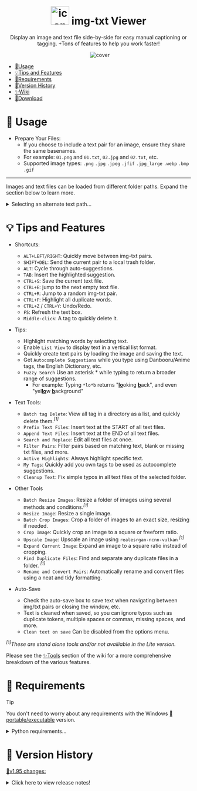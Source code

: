 
<h1 align="center">
  <img src="https://github.com/Nenotriple/img-txt_viewer/assets/70049990/8342e197-25c7-4e78-a27d-38daa79b4330" alt="icon" width="50">
  img-txt Viewer
</h1>

<p align="center">Display an image and text file side-by-side for easy manual captioning or tagging. +Tons of features to help you work faster!</p>

<p align="center">
  <img src="https://github.com/Nenotriple/img-txt_viewer/assets/70049990/d7d9c754-aae4-4add-882d-fef105cd0531" alt="cover">
</p>

- [📝Usage](https://github.com/Nenotriple/img-txt_viewer/tree/Dev?tab=readme-ov-file#-usage)
- [💡Tips and Features](https://github.com/Nenotriple/img-txt_viewer/tree/Dev?tab=readme-ov-file#-tips-and-features)
- [🚩Requirements](https://github.com/Nenotriple/img-txt_viewer/tree/Dev?tab=readme-ov-file#-requirements)
- [📜Version History](https://github.com/Nenotriple/img-txt_viewer/tree/Dev?tab=readme-ov-file#-version-history)
- [✨Wiki](https://github.com/Nenotriple/img-txt_viewer/wiki/Tools)
- [💾Download](https://github.com/Nenotriple/img-txt_viewer/releases?q=executable&expanded=true)


# 📝 Usage

- Prepare Your Files:
  - If you choose to include a text pair for an image, ensure they share the same basenames.
  - For example: `01.png` and `01.txt`, `02.jpg` and `02.txt`, etc.
  - Supported image types: `.png` `.jpg` `.jpeg` `.jfif` `.jpg_large` `.webp` `.bmp` `.gif`

---

Images and text files can be loaded from different folder paths. Expand the section below to learn more.

<details>
  <summary>Selecting an alternate text path...</summary>

By default, text files are loaded from the chosen path. To load text files from a different path, first select a directory as usual, then right-click the `Browse...` button and select `Set Text File Path`. An indicator to the left of the Directory entry will turn blue when a different path is chosen, and hovering the mouse over the indicator will display the selected text path.

 - Example folder structures:


```
.
└── dataset/
    ├── 01.png
    ├── 01.txt
    ├── 02.jpg
    └── 02.txt
```
*(Images and text files in same folder)*

```
.
└── dataset/
    ├── images/
    │   ├── 01.png
    │   └── 02.jpg
    └── captions/
        ├── 01.txt
        └── 02.txt
```
*(Images and text files in separate folder)*

</details>

# 💡 Tips and Features

- Shortcuts:
  - `ALT+LEFT/RIGHT`: Quickly move between img-txt pairs.
  - `SHIFT+DEL`: Send the current pair to a local trash folder.
  - `ALT`: Cycle through auto-suggestions.
  - `TAB`: Insert the highlighted suggestion.
  - `CTRL+S`: Save the current text file.
  - `CTRL+E`: jump to the next empty text file.
  - `CTRL+R`: Jump to a random img-txt pair.
  - `CTRL+F`: Highlight all duplicate words.
  - `CTRL+Z` / `CTRL+Y`: Undo/Redo.
  - `F5`: Refresh the text box.
  - `Middle-click`: A tag to quickly delete it.

- Tips:
  - Highlight matching words by selecting text.
  - Enable `List View` to display text in a vertical list format.
  - Quickly create text pairs by loading the image and saving the text.
  - Get `Autocomplete Suggestions` while you type using Danbooru/Anime tags, the English Dictionary, etc.
  - `Fuzzy Search` Use an asterisk * while typing to return a broader range of suggestions.
    - For example: Typing `*lo*b` returns "<ins>**lo**</ins>oking <ins>**b**</ins>ack", and even "yel<ins>**lo**</ins>w <ins>**b**</ins>ackground"

- Text Tools:
  - `Batch tag Delete`: View all tag in a directory as a list, and quickly delete them._<sup>[1]</sup>_
  - `Prefix Text Files`: Insert text at the START of all text files.
  - `Append Text Files`: Insert text at the END of all text files.
  - `Search and Replace`: Edit all text files at once.
  - `Filter Pairs`: Filter pairs based on matching text, blank or missing txt files, and more.
  - `Active Highlights`: Always highlight specific text.
  - `My Tags`: Quickly add you own tags to be used as autocomplete suggestions.
  - `Cleanup Text`: Fix simple typos in all text files of the selected folder.

 - Other Tools
   - `Batch Resize Images`: Resize a folder of images using several methods and conditions._<sup>[1]</sup>_
   - `Resize Image`: Resize a single image.
   - `Batch Crop Images`: Crop a folder of images to an exact size, resizing if needed.
   - `Crop Image`: Quickly crop an image to a square or freeform ratio.
   - `Upscale Image`: Upscale an image using `realesrgan-ncnn-vulkan` _<sup>[1]</sup>_
   - `Expand Current Image`: Expand an image to a square ratio instead of cropping.
   - `Find Duplicate Files`: Find and separate any duplicate files in a folder. _<sup>[1]</sup>_
   - `Rename and Convert Pairs`: Automatically rename and convert files using a neat and tidy formatting.

 - Auto-Save
   - Check the auto-save box to save text when navigating between img/txt pairs or closing the window, etc.
   - Text is cleaned when saved, so you can ignore typos such as duplicate tokens, multiple spaces or commas, missing spaces, and more.
   - `Clean text on save` Can be disabled from the options menu.

_<sup>[1]</sup>These are stand alone tools and/or not availiable in the Lite version._

Please see the [✨Tools](https://github.com/Nenotriple/img-txt_viewer/wiki/Tools) section of the wiki for a more comprehensive breakdown of the various features.

# 🚩 Requirements

> [!TIP]
> You don't need to worry about any requirements with the Windows [💾portable/executable](https://github.com/Nenotriple/img-txt_viewer/releases?q=executable&expanded=true) version.

<details>
  <summary>Python requirements...</summary>
  
**Python 3.10+**

You will need `Pillow` and `NumPy`:
- `pip install pillow numpy`

Or use the included `requirements.txt` when setting up your venv.
</details>

# 📜 Version History

[💾v1.95 changes:](https://github.com/Nenotriple/img-txt_viewer/releases/tag/v1.95)

<details>
  <summary>Click here to view release notes!</summary>

  - New:
    - New option `Loading Order`: Use this option to set the loading order based on the name, file size, date, ascending/descending, etc.
    - New option `Reset Settings`: This will reset all user settings to their default parameters.
    - New tool `Rename Pair`: Use this tool to manually rename a single img-txt pair.
    - Improved text selection logic for the primary text box and most text entries, treating common punctuation and symbols as word boundaries on double-click and allowing you to select entire entry text strings with a triple-click.
    - New text box right-click menu option: `Open Text File...`


<br>


  - Fixed:
    - Filtering using regex patterns should now work as intended.
    - Fixed right-click not triggering the primary text box context menu if the text box wasn't initially focused with a left-click.
    - Fixed AttributeError when refreshing the custom dictionary.
    - Improved image loading to prevent [WinError 32]. This also fixes the "Delete Pair" tool.
    - Improved handling of situations where filtering would result in zero matches


<br>


  - Other changes:
    - Toggle Zoom - The popup is now centered beside the mouse and behaves better around the screen edges.
    - You can now set a filter by using the enter/return key with the filter widget in focus.
    - Minor code refactoring.


<br>


  - Project Changes:
    - `Image Grid`: v1.03
      - New:
        - Filtering options are now moved to a new menu.
        - You can now filter images by `Resolution`, `Aspect Ratio`, `Filesize`, `Filename`, `Filetype`, and `Tags`.
          - Along with these operators, `=`, `<`, `>`, `*`
        - Resolution and Filesize are now displayed in the image tooltip.
        - `Auto-Close`: This setting is now saved to the `settings.cfg` file.
      - Fixed:
        - Fixed the issue of not being able to focus on the image grid window when selecting it from the taskbar.
      - Other changes:
        - Increased the default number of images loaded from 150 to 250.
        - Improved image and text cache.
        - Update index logic to support new loading order options.

</details>
